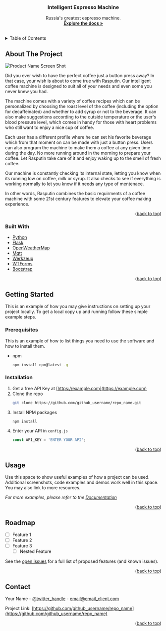 <div id="top"></div>

<!-- PROJECT LOGO -->
<br />
<div align="center">
<h3 align="center">Intelligent Espresso Machine</h3>

  <p align="center">
    Russia's greatest espresso machine.
    <br />
    <a href="https://github.com/StefaniaCarutasu/Intelligent-Espresso-Machine"><strong>Explore the docs »</strong></a>
    <br />
    <br />
  </p>
</div>



<!-- TABLE OF CONTENTS -->
<details>
  <summary>Table of Contents</summary>
  <ol>
    <li>
      <a href="#about-the-project">About The Project</a>
      <ul>
        <li><a href="#built-with">Built With</a></li>
      </ul>
    </li>
    <li>
      <a href="#getting-started">Getting Started</a>
      <ul>
        <li><a href="#prerequisites">Prerequisites</a></li>
        <li><a href="#installation">Installation</a></li>
      </ul>
    </li>
    <li><a href="#usage">Usage</a></li>
    <li><a href="#roadmap">Roadmap</a></li>
    <li><a href="#contact">Contact</a></li>
  </ol>
</details>



<!-- ABOUT THE PROJECT -->
## About The Project

![Product Name Screen Shot](https://user-images.githubusercontent.com/62221313/151992718-1631c628-1cfa-4602-8fdb-04ef52ebabee.png)

Did you ever wish to have the perfect coffee just a button press away? In that case, your wish is about to come true with Rasputin. Our intelligent coffee machine is designed to suit all of your needs and even some you never knew you had.

The machine comes with a variety of coffee recipes which can be personalized by choosing the roast level of the coffee (including the option for decaffeinated) and whether to add syrup or not to the beverage. It can also make suggestions according to the outside temperature or the user's blood pressure level, which comes in handy for those with heart problems who still want to enjoy a nice cup of coffee.

Each user has a different profile where he can set his favorite beverage which from that moment on can be made with just a button press. Users can also program the machine to make them a coffee at any given time during the day. No more running around in the morning to prepare your coffee. Let Rasputin take care of it and enjoy waking up to the smell of fresh coffee.

Our machine is constantly checking its internal state, letting you know when its running low on coffee, milk or syrup. It also checks to see if everything is working normally to let you know if it needs any type of mentenace.

In other words, Rasputin combines the basic requirments of a coffee machine with some 21st century features to elevate your coffee making experience.

<p align="right">(<a href="#top">back to top</a>)</p>



### Built With

* [Python](https://www.python.org/)
* [Flask](https://flask.palletsprojects.com/en/2.0.x/)
* [OpenWeatherMap](https://openweathermap.org/api)
* [Mqtt](https://mqtt.org/)
* [Werkzeug](https://werkzeug.palletsprojects.com/en/2.0.x/)
* [WTForms](https://wtforms.readthedocs.io/en/3.0.x/)
* [Bootstrap](https://getbootstrap.com)

<p align="right">(<a href="#top">back to top</a>)</p>



<!-- GETTING STARTED -->
## Getting Started

This is an example of how you may give instructions on setting up your project locally.
To get a local copy up and running follow these simple example steps.

### Prerequisites

This is an example of how to list things you need to use the software and how to install them.
* npm
  ```sh
  npm install npm@latest -g
  ```

### Installation

1. Get a free API Key at [https://example.com](https://example.com)
2. Clone the repo
   ```sh
   git clone https://github.com/github_username/repo_name.git
   ```
3. Install NPM packages
   ```sh
   npm install
   ```
4. Enter your API in `config.js`
   ```js
   const API_KEY = 'ENTER YOUR API';
   ```

<p align="right">(<a href="#top">back to top</a>)</p>



<!-- USAGE EXAMPLES -->
## Usage

Use this space to show useful examples of how a project can be used. Additional screenshots, code examples and demos work well in this space. You may also link to more resources.

_For more examples, please refer to the [Documentation](https://example.com)_

<p align="right">(<a href="#top">back to top</a>)</p>



<!-- ROADMAP -->
## Roadmap

- [ ] Feature 1
- [ ] Feature 2
- [ ] Feature 3
    - [ ] Nested Feature

See the [open issues](https://github.com/github_username/repo_name/issues) for a full list of proposed features (and known issues).

<p align="right">(<a href="#top">back to top</a>)</p>



<!-- CONTACT -->
## Contact

Your Name - [@twitter_handle](https://twitter.com/twitter_handle) - email@email_client.com

Project Link: [https://github.com/github_username/repo_name](https://github.com/github_username/repo_name)

<p align="right">(<a href="#top">back to top</a>)</p>

